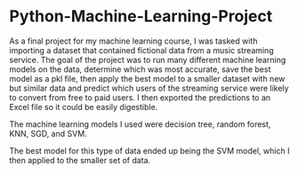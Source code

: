 # Python-Machine-Learning-Project
As a final project for my machine learning course, I was tasked with importing a dataset that contained fictional data from a music streaming service. The goal of the project was to run many different machine learning models on the data, determine which was most accurate, save the best model as a pkl file, then apply the best model to a smaller dataset with new but similar data and predict which users of the streaming service were likely to convert from free to paid users. I then exported the predictions to an Excel file so it could be easily digestible.

The machine learning models I used were decision tree, random forest, KNN, SGD, and SVM.

The best model for this type of data ended up being the SVM model, which I then applied to the smaller set of data.
